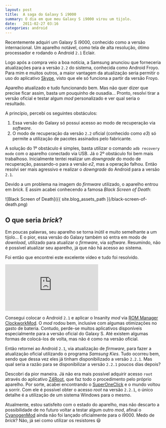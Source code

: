 ```yaml
---
layout: post
title:  A saga do Galaxy S i9000
summary: O dia em que meu Galaxy S i9000 virou um tijolo.
date:   2011-02-27 03:16
categories: android
---
```


Recentemente adquiri um Galaxy S i9000, conhecido como a versão   internacional. Um aparelho notável, como tela de alta resolução, ótimo   processador e rodando o Android `2.1` Eclair.

Logo após a compra veio a boa notícia, a Samsung anunciou que forneceria atualizações para a versão `2.2` do sistema, conhecida como Android Froyo. Para mim e muitos outros, a maior vantagem da atualização seria permitir o uso do aplicativo [Skype][skype], visto que ele só funciona a partir da versão Froyo.

Aparelho atualizado e tudo funcionando bem. Mas não quer dizer que precise ficar assim, basta um pouquinho de ousadia... Pronto, resolvi tirar a versão oficial e testar algum *mod* personalizado e ver qual seria o resultado.

A princípio, percebi os seguintes obstáculos:

1. Essa versão do Galaxy só possui acesso ao modo de recuperação via *software*.
2. O modo de recuperação da versão `2.2` oficial (conhecido como *e3*) só permite a utilização de pacotes assinados pelo fabricante.

A solução do 1º obstáculo é simples, basta utilizar o comando `adb recovery mode` com o aparelho conectado via USB. Já o 2º obstáculo foi bem mais trabalhoso. Inicialmente tentei realizar um *downgrade* do modo de recuperação, passando-o para a versão *e2*, mas a operação falhou. Então resolvi ser mais agressivo e realizar o *downgrade* do Android para a versão `2.1`.

Devido a um problema na imagem do *firmware* utilizado, o aparelho entrou em *brick*. E assim acabei conhecendo a famosa *Black Screen of Death*:

![Black Screen of Death]({{ site.blog_assets_path }}/black-screen-of-death.png)

## O que seria *brick*?

Em poucas palavras, seu aparelho se torna inútil e muito semelhante a um tijolo... E o pior, essa versão do Galaxy também só entra em
modo de *download*, utilizado para atualizar o *firmware*, via *software*. Resumindo, não é possível atualizar seu aparelho, já que não há acesso ao sistema.

Foi então que encontrei este excelente vídeo e tudo foi resolvido.

<div class="embed-container"><iframe src="https://www.youtube-nocookie.com/embed/D0aoabVtPJ8?rel=0" frameborder="0" allowfullscreen></iframe></div>

Consegui colocar o Android `2.1` e aplicar o Insanity *mod* via [ROM Manager ClockworkMod][rom-manager]. O *mod* rodou bem, inclusive com algumas otimizações no gasto de bateria. Contudo, perde-se muitos aplicativos disponíveis especialmente para a versão oficial do Galaxy S. Até existem algumas formas de colocá-los de volta, mas não é como na versão oficial.

Então retornei ao Android `2.1`, via atualização de *firmware*, para fazer a atualização oficial utilizando o programa *Samsung Kies*. Tudo ocorreu bem, sendo que dessa vez eles já tinham disponibilizado a versão `2.2.1`. Mas qual seria a razão para se disponibilizar a versão `2.2.1` poucos dias depois?

Descobri da pior maneira. Já não era mais possível adquirir acesso `root` através do aplicativo [Z4Root][z4-root], que faz todo o procedimento pelo próprio aparelho. Por sorte, acabei encontrando o [SuperOneClick][super-one-click] e o mundo voltou a sorrir. Com ele é possível obter o acesso *root* na versão `2.2.1`, o único detalhe é a utilização de um sistema Windows para o mesmo.

Atualmente, estou satisfeito com o estado do aparelho, mas não descarto a possibilidade de no futuro voltar a testar algum outro *mod*, afinal o [CyanogenMod][cyanogen-mod] ainda não foi lançado oficialmente para o i9000. Medo de *brick*? Não, já sei como utilizar os resistores :smiley:

[skype]:           http://www.skype.com
[rom-manager]:     https://market.android.com/details?id=com.koushikdutta.rommanager
[z4-root]:         http://forum.xda-developers.com/showthread.php?t=833953
[super-one-click]: http://forum.xda-developers.com/showthread.php?t=803682
[cyanogen-mod]:    http://www.cyanogenmod.com
